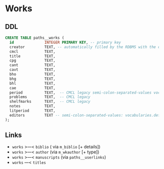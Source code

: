# Works

## DDL
```sql
CREATE TABLE paths__works (
  id              INTEGER PRIMARY KEY, -- primary key
  creator         TEXT, -- automatically filled by the RDBMS with the current user id
  cmcl            TEXT,
  title           TEXT,
  cpg             TEXT,
  cant            TEXT,
  cavt            TEXT,
  bho             TEXT,
  bhg             TEXT,
  bhl             TEXT,
  cae             TEXT,
  period          TEXT,  -- CMCL legacy semi-colon-separated-values vocabularies.def = 'period'
  problems        TEXT,  -- CMCL legacy
  shelfmarks      TEXT,  -- CMCL legacy
  notes           TEXT,
  litperiod       TEXT,
  editors         TEXT -- semi-colon-separated-values: vocabularies.def = 'persons'
);
```

## Links
- `works` >—< `biblio` ( via `m_biblio` [+ details])
- `works` >—< `author` (via `m_wkauthor` [+ type])
- `works` >—< `manuscripts` (via `paths__userlinks`)
- `works` —< `titles`
